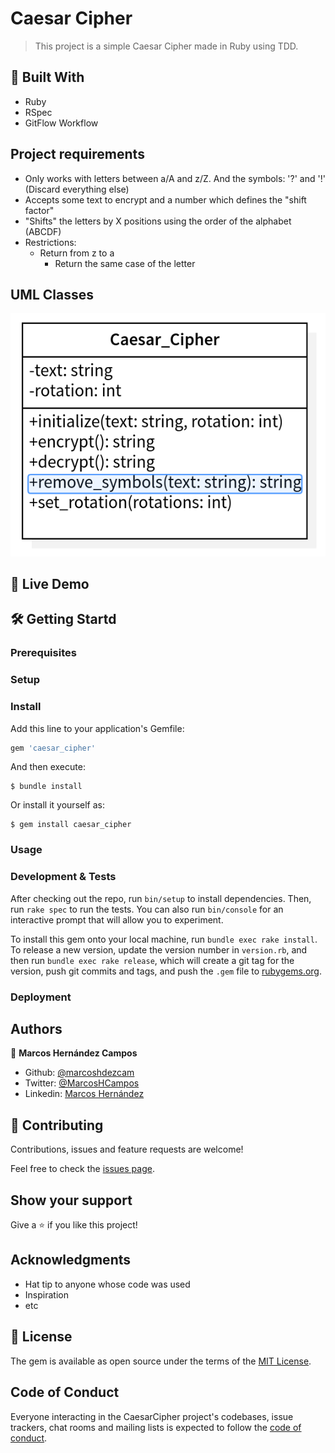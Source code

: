 # Caesar Cipher
> This project is a simple Caesar Cipher made in Ruby using TDD.

## 🔧 Built With
- Ruby
- RSpec
- GitFlow Workflow

## Project requirements
- Only works with letters between a/A and z/Z. And the symbols: '?' and '!' (Discard everything else)
-	Accepts some text to encrypt and a number which defines the "shift factor"
- "Shifts" the letters by X positions using the order of the alphabet (ABCDF)
- Restrictions:
  - Return from z to a
	- Return the same case of the letter

## UML Classes

![UML_Class](./UML_Class_Caesar_Cipher.png)

## 🔴 Live Demo

## 🛠  Getting Startd
### Prerequisites
### Setup
### Install
Add this line to your application's Gemfile:

```ruby
gem 'caesar_cipher'
```

And then execute:

    $ bundle install

Or install it yourself as:

    $ gem install caesar_cipher

### Usage
### Development & Tests
After checking out the repo, run `bin/setup` to install dependencies. Then, run `rake spec` to run the tests. You can also run `bin/console` for an interactive prompt that will allow you to experiment.

To install this gem onto your local machine, run `bundle exec rake install`. To release a new version, update the version number in `version.rb`, and then run `bundle exec rake release`, which will create a git tag for the version, push git commits and tags, and push the `.gem` file to [rubygems.org](https://rubygems.org).

### Deployment

## Authors
👤 **Marcos Hernández Campos**
- Github: [@marcoshdezcam](https://github.com/marcoshdezcam)
- Twitter: [@MarcosHCampos](https://twitter.com/MarcosHCampos)
- Linkedin: [Marcos Hernández](https://linkedin.com/marcos-hernández-56058119a/)

## 🤝 Contributing

Contributions, issues and feature requests are welcome!

Feel free to check the [issues page](issues/).

## Show your support

Give a ⭐️ if you like this project!

## Acknowledgments

- Hat tip to anyone whose code was used
- Inspiration
- etc

## 📝 License

The gem is available as open source under the terms of the [MIT License](https://opensource.org/licenses/MIT).

## Code of Conduct

Everyone interacting in the CaesarCipher project's codebases, issue trackers, chat rooms and mailing lists is expected to follow the [code of conduct](https://github.com/[USERNAME]/caesar_cipher/blob/master/CODE_OF_CONDUCT.md).
